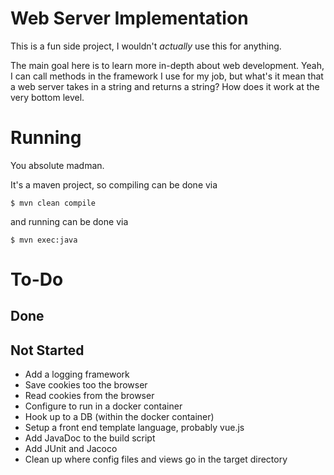 # Web Server Implementation

This is a fun side project, I wouldn't *actually* use this for anything.

The main goal here is to learn more in-depth about web development. Yeah, I can call methods in the framework I use for 
my job, but what's it mean that a web server takes in a string and returns a string? How does it work at the very bottom
level.

# Running

You absolute madman.

It's a maven project, so compiling can be done via

```
$ mvn clean compile
```

and running can be done via

```
$ mvn exec:java
```

# To-Do

## Done

## Not Started
- Add a logging framework
- Save cookies too the browser
- Read cookies from the browser
- Configure to run in a docker container
- Hook up to a DB (within the docker container)
- Setup a front end template language, probably vue.js
- Add JavaDoc to the build script
- Add JUnit and Jacoco
- Clean up where config files and views go in the target directory